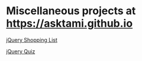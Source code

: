 # Miscellaneous projects at  https://asktami.github.io


[jQuery Shopping List](https://github.com/asktami/shopping-list)

[jQuery Quiz](https://github.com/asktami/quiz)
